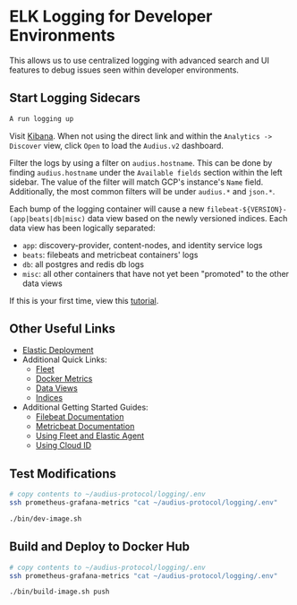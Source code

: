 # ELK Logging for Developer Environments

This allows us to use centralized logging with advanced search and UI features to debug
issues seen within developer environments.

## Start Logging Sidecars

```bash
A run logging up
```

Visit [Kibana](https://audius-1.kb.us-central1.gcp.cloud.es.io:9243/app/discover#/view/48085400-f27a-11ec-b372-d5cf9468d92b).
When not using the direct link and within the
`Analytics -> Discover` view, click `Open` to load the `Audius.v2` dashboard.

Filter the logs by using a filter on `audius.hostname`. This can be done by finding
`audius.hostname` under the `Available fields` section within the left sidebar.
The value of the filter will match GCP's instance's `Name` field.
Additionally, the most common filters will be under `audius.*` and `json.*`.

Each bump of the logging container will cause a new
`filebeat-${VERSION}-(app|beats|db|misc)` data view based on the newly versioned indices.
Each data view has been logically separated:

* `app`: discovery-provider, content-nodes, and identity service logs
* `beats`: filebeats and metricbeat containers' logs
* `db`: all postgres and redis db logs
* `misc`: all other containers that have not yet been "promoted" to the other data views

If this is your first time, view this [tutorial](https://www.elastic.co/guide/en/kibana/8.2/document-explorer.html).

## Other Useful Links

* [Elastic Deployment](https://cloud.elastic.co/deployments/814a17235d004d12bb315e8d466e32e3)
* Additional Quick Links:
    * [Fleet](https://audius-1.kb.us-central1.gcp.cloud.es.io:9243/app/fleet/agents)
    * [Docker Metrics](https://audius-1.kb.us-central1.gcp.cloud.es.io:9243/app/kibana#/dashboard/docker-AV4REOpp5NkDleZmzKkE)
    * [Data Views](https://audius-1.kb.us-central1.gcp.cloud.es.io:9243/app/management/kibana/dataViews)
    * [Indices](https://audius-1.kb.us-central1.gcp.cloud.es.io:9243/app/management/data/index_management/indices)
* Additional Getting Started Guides:
    * [Filebeat Documentation](https://www.elastic.co/guide/en/beats/filebeat/current/filebeat-overview.html)
    * [Metricbeat Documentation](https://www.elastic.co/guide/en/beats/metricbeat/current/metricbeat-overview.html)
    * [Using Fleet and Elastic Agent](https://www.elastic.co/guide/en/fleet/current/fleet-elastic-agent-quick-start.html)
    * [Using Cloud ID](https://www.elastic.co/guide/en/cloud-enterprise/current/ece-cloud-id.html)


## Test Modifications

```bash
# copy contents to ~/audius-protocol/logging/.env
ssh prometheus-grafana-metrics "cat ~/audius-protocol/logging/.env"

./bin/dev-image.sh
```

## Build and Deploy to Docker Hub

```bash
# copy contents to ~/audius-protocol/logging/.env
ssh prometheus-grafana-metrics "cat ~/audius-protocol/logging/.env"

./bin/build-image.sh push
```
